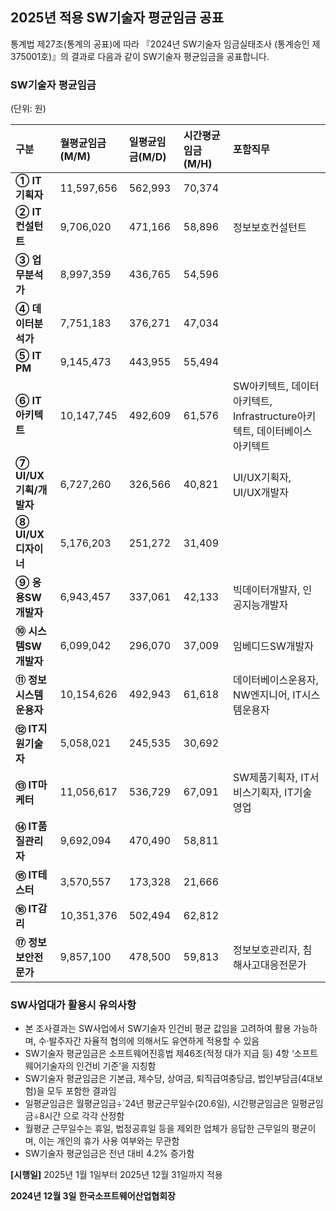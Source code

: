 ## 2025년 적용 SW기술자 평균임금 공표

통계법 제27조(통계의 공표)에 따라 『2024년 SW기술자 임금실태조사 (통계승인 제375001호)』의 결과로 다음과 같이 SW기술자 평균임금을 공표합니다.

### SW기술자 평균임금
(단위: 원)

| 구분 | 월평균임금(M/M) | 일평균임금(M/D) | 시간평균임금(M/H) | 포함직무 |
| :--- | :--- | :--- | :--- | :--- |
| **① IT기획자** | 11,597,656 | 562,993 | 70,374 | |
| **② IT컨설턴트** | 9,706,020 | 471,166 | 58,896 | 정보보호컨설턴트 |
| **③ 업무분석가** | 8,997,359 | 436,765 | 54,596 | |
| **④ 데이터분석가** | 7,751,183 | 376,271 | 47,034 | |
| **⑤ IT PM** | 9,145,473 | 443,955 | 55,494 | |
| **⑥ IT아키텍트** | 10,147,745 | 492,609 | 61,576 | SW아키텍트, 데이터아키텍트, Infrastructure아키텍트, 데이터베이스아키텍트 |
| **⑦ UI/UX기획/개발자** | 6,727,260 | 326,566 | 40,821 | UI/UX기획자, UI/UX개발자 |
| **⑧ UI/UX디자이너** | 5,176,203 | 251,272 | 31,409 | |
| **⑨ 응용SW개발자** | 6,943,457 | 337,061 | 42,133 | 빅데이터개발자, 인공지능개발자 |
| **⑩ 시스템SW개발자** | 6,099,042 | 296,070 | 37,009 | 임베디드SW개발자 |
| **⑪ 정보시스템운용자** | 10,154,626 | 492,943 | 61,618 | 데이터베이스운용자, NW엔지니어, IT시스템운용자 |
| **⑫ IT지원기술자** | 5,058,021 | 245,535 | 30,692 | |
| **⑬ IT마케터** | 11,056,617 | 536,729 | 67,091 | SW제품기획자, IT서비스기획자, IT기술영업 |
| **⑭ IT품질관리자** | 9,692,094 | 470,490 | 58,811 | |
| **⑮ IT테스터**| 3,570,557 | 173,328 | 21,666 | |
| **⑯ IT감리** | 10,351,376 | 502,494 | 62,812 | |
| **⑰ 정보보안전문가** | 9,857,100 | 478,500 | 59,813 | 정보보호관리자, 침해사고대응전문가 |

### SW사업대가 활용시 유의사항
* 본 조사결과는 SW사업에서 SW기술자 인건비 평균 값임을 고려하여 활용 가능하며, 수·발주자간 자율적 협의에 의해서도 유연하게 적용할 수 있음
* SW기술자 평균임금은 소프트웨어진흥법 제46조(적정 대가 지급 등) 4항 ‘소프트웨어기술자의 인건비 기준’을 지칭함
* SW기술자 평균임금은 기본급, 제수당, 상여금, 퇴직급여충당금, 법인부담금(4대보험)을 모두 포함한 결과임
* 일평균임금은 월평균임금÷`24년 평균근무일수(20.6일), 시간평균임금은 일평균임금÷8시간 으로 각각 산정함
* 월평균 근무일수는 휴일, 법정공휴일 등을 제외한 업체가 응답한 근무일의 평균이며, 이는 개인의 휴가 사용 여부와는 무관함
* SW기술자 평균임금은 전년 대비 4.2% 증가함

**[시행일]** 2025년 1월 1일부터 2025년 12월 31일까지 적용

**2024년 12월 3일**
**한국소프트웨어산업협회장**
